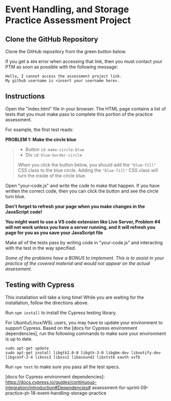# Event Handling, and Storage Practice Assessment Project

## Clone the GitHub Repository

Clone the GitHub repository from the green button below.

If you get a `404` error when accessing that link, then you must contact your
PTM as soon as possible with the following message:

```plaintext
Hello, I cannot access the assessment project link.
My github username is <insert your username here>.
```

## Instructions

Open the "index.html" file in your browser. The HTML page contains a list of
tests that you must make pass to complete this portion of the practice
assessment.

For example, the first test reads:

**PROBLEM 1: Make the circle blue**

> - Button `id`: `make-circle-blue`
> - Div `id`: `blue-border-circle`
>
> When you click the button below, you should add the `"blue-fill"` CSS class to
> the blue circle. Adding the `"blue-fill"` CSS class will turn the inside of
> the circle blue.

Open "your-code.js" and write the code to make that happen. If you have written
the correct code, then you can click the button and see the circle turn blue.

**Don't forget to refresh your page when you make changes in the JavaScript
code!**

**You might want to use a VS code extension like Live Server, Problem #4 will
not work unless you have a server running, and it will refresh you page for you
as you save your JavaScript file**

Make all of the tests pass by writing code in "your-code.js" and interacting
with the test in the way specified.

*Some of the problems have a BONUS to implement.  This is to assist in your
practice of the covered material and would not appear on the actual assessment.*

## Testing with Cypress

This installation will take a long time! While you are waiting for the
installation, follow the directions above.

Run `npm install` to install the Cypress testing library.

For Ubuntu/Linux/WSL users, you may have to update your environment to support
Cypress. Based on the [docs for Cypress environment dependencies], run the
following commands to make sure your environment is up to date.

```shell
sudo apt-get update
sudo apt-get install libgtk2.0-0 libgtk-3-0 libgbm-dev libnotify-dev libgconf-2-4 libnss3 libxss1 libasound2 libxtst6 xauth xvfb
```

Run `npm test` to make sure you pass all the test specs.

[docs for Cypress environment dependencies]: https://docs.cypress.io/guides/continuous-integration/introduction#Dependencies# assessment-for-sprint-09-practice-pt-18-event-handling-storage-practice
